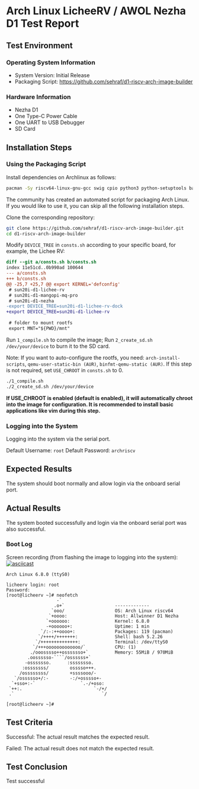 # Arch Linux LicheeRV / AWOL Nezha D1 Test Report

## Test Environment

### Operating System Information

- System Version: Initial Release
- Packaging Script: https://github.com/sehraf/d1-riscv-arch-image-builder

### Hardware Information

- Nezha D1
- One Type-C Power Cable
- One UART to USB Debugger
- SD Card

## Installation Steps

### Using the Packaging Script

Install dependencies on Archlinux as follows:
```bash
pacman -Sy riscv64-linux-gnu-gcc swig cpio python3 python-setuptools base-devel bc arch-install-scripts qemu-user-static qemu-user-static-binfmt
```

The community has created an automated script for packaging Arch Linux. If you would like to use it, you can skip all the following installation steps.

Clone the corresponding repository:
```bash
git clone https://github.com/sehraf/d1-riscv-arch-image-builder.git
cd d1-riscv-arch-image-builder
```

Modify `DEVICE_TREE` in `consts.sh` according to your specific board, for example, the Lichee RV:
```diff
diff --git a/consts.sh b/consts.sh
index 11e51cd..0b990ad 100644
--- a/consts.sh
+++ b/consts.sh
@@ -25,7 +25,7 @@ export KERNEL='defconfig'
 # sun20i-d1-lichee-rv
 # sun20i-d1-mangopi-mq-pro
 # sun20i-d1-nezha
-export DEVICE_TREE=sun20i-d1-lichee-rv-dock
+export DEVICE_TREE=sun20i-d1-lichee-rv
 
 # folder to mount rootfs
 export MNT="${PWD}/mnt"

```

Run `1_compile.sh` to compile the image;
Run `2_create_sd.sh /dev/your/device` to burn it to the SD card.

Note: If you want to auto-configure the rootfs, you need: `arch-install-scripts`, `qemu-user-static-bin (AUR)`, `binfmt-qemu-static (AUR)`. If this step is not required, set `USE_CHROOT` in `consts.sh` to 0.

```bash
./1_compile.sh
./2_create_sd.sh /dev/your/device
```

**If USE_CHROOT is enabled (default is enabled), it will automatically chroot into the image for configuration. It is recommended to install basic applications like vim during this step.**

### Logging into the System

Logging into the system via the serial port.

Default Username: `root`
Default Password: `archriscv`

## Expected Results

The system should boot normally and allow login via the onboard serial port.

## Actual Results

The system booted successfully and login via the onboard serial port was also successful.

### Boot Log

Screen recording (from flashing the image to logging into the system):
[![asciicast](https://asciinema.org/a/D86o9kqp6phQBswrEEBt4rwyv.svg)](https://asciinema.org/a/D86o9kqp6phQBswrEEBt4rwyv)

```log
Arch Linux 6.8.0 (ttyS0)

licheerv login: root
Password: 
[root@licheerv ~]# neofetch
                   -`                                                                                                      
                  .o+`                   ------------- 
                 `ooo/                   OS: Arch Linux riscv64 
                `+oooo:                  Host: Allwinner D1 Nezha 
               `+oooooo:                 Kernel: 6.8.0 
               -+oooooo+:                Uptime: 1 min 
             `/:-:++oooo+:               Packages: 119 (pacman) 
            `/++++/+++++++:              Shell: bash 5.2.26 
           `/++++++++++++++:             Terminal: /dev/ttyS0 
          `/+++ooooooooooooo/`           CPU: (1) 
         ./ooosssso++osssssso+`          Memory: 55MiB / 970MiB 
        .oossssso-````/ossssss+`
       -osssssso.      :ssssssso.                                
      :osssssss/        osssso+++.                               
     /ossssssss/        +ssssooo/-
   `/ossssso+/:-        -:/+osssso+-
  `+sso+:-`                 `.-/+oso:
 `++:.                           `-/+/
 .`                                 `/

[root@licheerv ~]# 

```

## Test Criteria

Successful: The actual result matches the expected result.

Failed: The actual result does not match the expected result.

## Test Conclusion

Test successful
